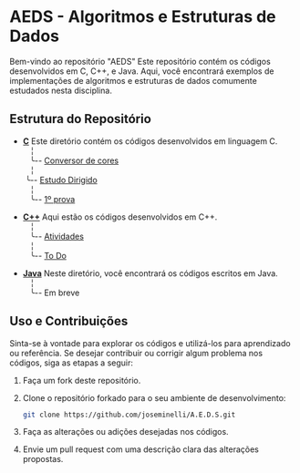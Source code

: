# AEDS - Algoritmos e Estruturas de Dados 

Bem-vindo ao repositório "AEDS" Este repositório contém os códigos desenvolvidos em C, C++, e Java. Aqui, você encontrará exemplos de implementações de algoritmos e estruturas de dados comumente estudados nesta disciplina.

## Estrutura do Repositório

- [**C**](/C)  Este diretório contém os códigos desenvolvidos em linguagem C. <br>
    ‎ ‎ ‎   ╎<br>
     ‎ ‎ ‎  ╰-- [Conversor de cores](/C/Conversor%20HEX%20-%20RGB)<br>
    ‎ ‎ ‎   ╎<br>
    ‎ ‎ ‎   ╰-- [Estudo Dirigido](/C/Estudo%20Dirigido)<br>
     ‎ ‎ ‎  ╎<br>
     ‎ ‎ ‎  ╰-- [1º prova](/C/1º%20prova%20Aeds1)


-  [**C++**](/C++) Aqui estão os códigos desenvolvidos em C++.<br>
    ‎ ‎ ‎   ╎<br>
    ‎ ‎ ‎   ╰-- [Atividades](/C++/Atividades)<br>
    ‎ ‎ ‎   ╎<br>
     ‎ ‎ ‎  ╰-- [To Do](/C++/To%20Do)<br>

- [**Java**](/Java) Neste diretório, você encontrará os códigos escritos em Java.<br>
    ‎ ‎ ‎   ╎<br>
     ‎ ‎ ‎  ╰-- Em breve

## Uso e Contribuições

Sinta-se à vontade para explorar os códigos e utilizá-los para aprendizado ou referência. Se desejar contribuir ou corrigir algum problema nos códigos, siga as etapas a seguir:

1. Faça um fork deste repositório.

2. Clone o repositório forkado para o seu ambiente de desenvolvimento:

   ```bash
   git clone https://github.com/joseminelli/A.E.D.S.git

3. Faça as alterações ou adições desejadas nos códigos.

4. Envie um pull request com uma descrição clara das alterações propostas.
